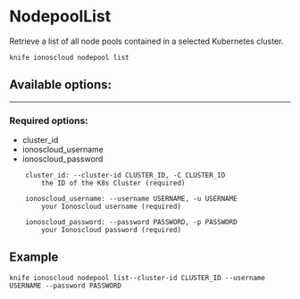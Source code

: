 # NodepoolList

Retrieve a list of all node pools contained in a selected Kubernetes cluster.

    knife ionoscloud nodepool list


## Available options:
---

### Required options:
* cluster_id
* ionoscloud_username
* ionoscloud_password

```
    cluster_id: --cluster-id CLUSTER_ID, -C CLUSTER_ID
        the ID of the K8s Cluster (required)

    ionoscloud_username: --username USERNAME, -u USERNAME
        your Ionoscloud username (required)

    ionoscloud_password: --password PASSWORD, -p PASSWORD
        your Ionoscloud password (required)

```
## Example

```text
knife ionoscloud nodepool list--cluster-id CLUSTER_ID --username USERNAME --password PASSWORD
```
